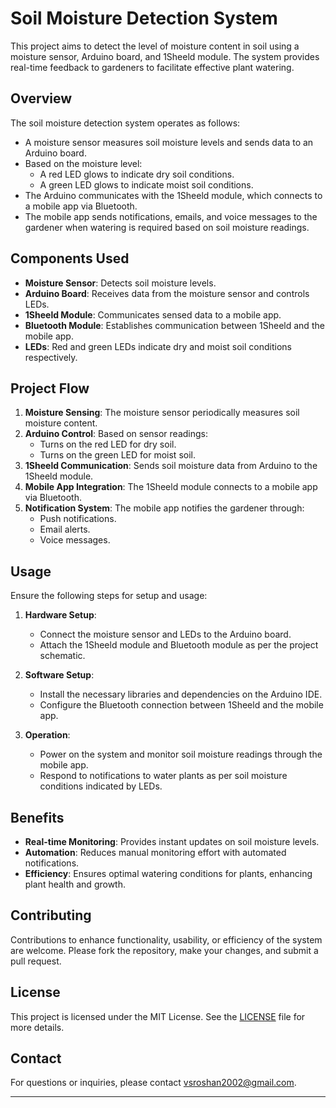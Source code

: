 # Soil Moisture Detection System

This project aims to detect the level of moisture content in soil using a moisture sensor, Arduino board, and 1Sheeld module. The system provides real-time feedback to gardeners to facilitate effective plant watering.

## Overview

The soil moisture detection system operates as follows:
- A moisture sensor measures soil moisture levels and sends data to an Arduino board.
- Based on the moisture level:
  - A red LED glows to indicate dry soil conditions.
  - A green LED glows to indicate moist soil conditions.
- The Arduino communicates with the 1Sheeld module, which connects to a mobile app via Bluetooth.
- The mobile app sends notifications, emails, and voice messages to the gardener when watering is required based on soil moisture readings.

## Components Used

- **Moisture Sensor**: Detects soil moisture levels.
- **Arduino Board**: Receives data from the moisture sensor and controls LEDs.
- **1Sheeld Module**: Communicates sensed data to a mobile app.
- **Bluetooth Module**: Establishes communication between 1Sheeld and the mobile app.
- **LEDs**: Red and green LEDs indicate dry and moist soil conditions respectively.

## Project Flow

1. **Moisture Sensing**: The moisture sensor periodically measures soil moisture content.
2. **Arduino Control**: Based on sensor readings:
   - Turns on the red LED for dry soil.
   - Turns on the green LED for moist soil.
3. **1Sheeld Communication**: Sends soil moisture data from Arduino to the 1Sheeld module.
4. **Mobile App Integration**: The 1Sheeld module connects to a mobile app via Bluetooth.
5. **Notification System**: The mobile app notifies the gardener through:
   - Push notifications.
   - Email alerts.
   - Voice messages.

## Usage

Ensure the following steps for setup and usage:

1. **Hardware Setup**:
   - Connect the moisture sensor and LEDs to the Arduino board.
   - Attach the 1Sheeld module and Bluetooth module as per the project schematic.

2. **Software Setup**:
   - Install the necessary libraries and dependencies on the Arduino IDE.
   - Configure the Bluetooth connection between 1Sheeld and the mobile app.

3. **Operation**:
   - Power on the system and monitor soil moisture readings through the mobile app.
   - Respond to notifications to water plants as per soil moisture conditions indicated by LEDs.

## Benefits

- **Real-time Monitoring**: Provides instant updates on soil moisture levels.
- **Automation**: Reduces manual monitoring effort with automated notifications.
- **Efficiency**: Ensures optimal watering conditions for plants, enhancing plant health and growth.

## Contributing

Contributions to enhance functionality, usability, or efficiency of the system are welcome. Please fork the repository, make your changes, and submit a pull request.

## License

This project is licensed under the MIT License. See the [LICENSE](./LICENSE) file for more details.

## Contact

For questions or inquiries, please contact [vsroshan2002@gmail.com](mailto:vsroshan2002@gmail.com).

---

